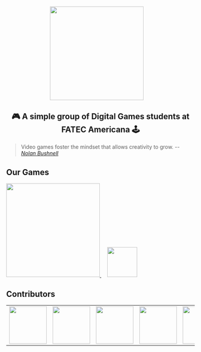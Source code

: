 <h5 align="center">
  <img src="https://github.com/coetus-jd/time-race/blob/main/Docs/Coetus.png" style="margin-right: 20px" width="250px" /><br>  
</h5>

<h2 align="center">
  🎮 A simple group of Digital Games students at FATEC Americana 🕹️
</h2>

> Video games foster the mindset that allows creativity to grow.
> -- <cite>[Nolan Bushnell][1]</cite>

[1]: https://en.wikipedia.org/wiki/Nolan_Bushnell

## Our Games

<a align="center" href="https://github.com/coetus-jd/unity-pirateCave">
  <img src="https://github.com/coetus-jd/unity-pirateCave/blob/main/Docs/Libertatis.png" width="250px" /> 
</a>
&nbsp;&nbsp;&nbsp; 
<a align="center" href="https://github.com/coetus-jd/unity-pirateCave">
  <img src="https://github.com/coetus-jd/time-race/blob/main/Docs/Logo.png" height="80px" /><br>  
</a>

## Contributors

<table>
  <tbody>
    <tr>
      <td align="center" valign="middle">
        <a href="https://github.com/waterwhirl" target="_blank">
          <img width="100px" src="https://avatars.githubusercontent.com/u/13819826?v=4">
        </a>
      </td>
      <td align="center" valign="middle">
        <a href="https://github.com/freirenaruto" target="_blank">
          <img width="100px" src="https://avatars.githubusercontent.com/u/31389309?v=4">
        </a>
      </td>
      <td align="center" valign="middle">
        <a href="https://github.com/pferreirafabricio" target="_blank">
          <img width="100px" src="https://avatars.githubusercontent.com/u/42717522?v=4">
        </a>
      </td>
      <td align="center" valign="middle">
        <a href="https://github.com/MantovaniGabriel" target="_blank">
          <img width="100px" src="https://avatars.githubusercontent.com/u/83363226?v=4">
        </a>
      </td>
      <td align="center" valign="middle">
        <a href="https://github.com/JoaoFKraft" target="_blank">
          <img width="100px" src="https://avatars.githubusercontent.com/u/84849252?v=4">
        </a>
      </td>
      <td align="center" valign="middle">
        <a href="https://github.com/Ganade" target="_blank">
          <img width="100px" src="https://avatars.githubusercontent.com/u/85593405?v=4">
        </a>
      </td>
      <td align="center" valign="middle">
        <a href="https://github.com/LeoCorreia13" target="_blank">
          <img width="100px" src="https://avatars.githubusercontent.com/u/91384304?v=4">
        </a>
      </td>
    </tr>
  </tbody>
</table>
